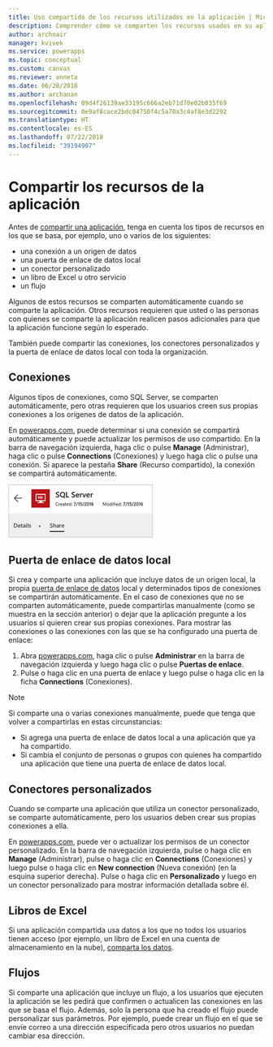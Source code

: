```yaml
---
title: Uso compartido de los recursos utilizados en la aplicación | Microsoft Docs
description: Comprender cómo se comparten los recursos usados en su aplicación cuando se comparte una aplicación
author: archnair
manager: kvivek
ms.service: powerapps
ms.topic: conceptual
ms.custom: canvas
ms.reviewer: anneta
ms.date: 06/28/2016
ms.author: archanan
ms.openlocfilehash: 09d4f26139ae33195c666a2eb71d70e02b035f69
ms.sourcegitcommit: 0e9af8cace2bdc04750f4c5a70a3c4af8e3d2292
ms.translationtype: HT
ms.contentlocale: es-ES
ms.lasthandoff: 07/22/2018
ms.locfileid: "39194907"
---
```

# <a name="share-app-resources"></a>Compartir los recursos de la aplicación
Antes de [compartir una aplicación](share-app.md), tenga en cuenta los tipos de recursos en los que se basa, por ejemplo, uno o varios de los siguientes:

* una conexión a un origen de datos
* una puerta de enlace de datos local
* un conector personalizado
* un libro de Excel u otro servicio
* un flujo

Algunos de estos recursos se comparten automáticamente cuando se comparte la aplicación. Otros recursos requieren que usted o las personas con quienes se comparte la aplicación realicen pasos adicionales para que la aplicación funcione según lo esperado.

También puede compartir las conexiones, los conectores personalizados y la puerta de enlace de datos local con toda la organización.

## <a name="connections"></a>Conexiones
Algunos tipos de conexiones, como SQL Server, se comparten automáticamente, pero otras requieren que los usuarios creen sus propias conexiones a los orígenes de datos de la aplicación.

En [powerapps.com](https://web.powerapps.com?utm_source=padocs&utm_medium=linkinadoc&utm_campaign=referralsfromdoc), puede determinar si una conexión se compartirá automáticamente y puede actualizar los permisos de uso compartido. En la barra de navegación izquierda, haga clic o pulse **Manage** (Administrar), haga clic o pulse **Connections** (Conexiones) y luego haga clic o pulse una conexión. Si aparece la pestaña **Share** (Recurso compartido), la conexión se compartirá automáticamente.

  ![Pestaña de recurso compartido de la página de detalles de la conexión](./media/share-app-resources/shared-connections.png)

## <a name="on-premises-data-gateways"></a>Puerta de enlace de datos local
Si crea y comparte una aplicación que incluye datos de un origen local, la propia [puerta de enlace de datos](gateway-management.md) local y determinados tipos de conexiones se compartirán automáticamente. En el caso de conexiones que no se comparten automáticamente, puede compartirlas manualmente (como se muestra en la sección anterior) o dejar que la aplicación pregunte a los usuarios si quieren crear sus propias conexiones. Para mostrar las conexiones o las conexiones con las que se ha configurado una puerta de enlace:

1. Abra [powerapps.com](https://web.powerapps.com?utm_source=padocs&utm_medium=linkinadoc&utm_campaign=referralsfromdoc), haga clic o pulse **Administrar** en la barra de navegación izquierda y luego haga clic o pulse **Puertas de enlace**.
2. Pulse o haga clic en una puerta de enlace y luego pulse o haga clic en la ficha **Connections** (Conexiones).

> [!NOTE]
> Si comparte una o varias conexiones manualmente, puede que tenga que volver a compartirlas en estas circunstancias:

* Si agrega una puerta de enlace de datos local a una aplicación que ya ha compartido.
* Si cambia el conjunto de personas o grupos con quienes ha compartido una aplicación que tiene una puerta de enlace de datos local.

## <a name="custom-connectors"></a>Conectores personalizados
Cuando se comparte una aplicación que utiliza un conector personalizado, se comparte automáticamente, pero los usuarios deben crear sus propias conexiones a ella.

En [powerapps.com](https://web.powerapps.com?utm_source=padocs&utm_medium=linkinadoc&utm_campaign=referralsfromdoc), puede ver o actualizar los permisos de un conector personalizado. En la barra de navegación izquierda, pulse o haga clic en **Manage** (Administrar), pulse o haga clic en **Connections** (Conexiones) y luego pulse o haga clic en **New connection** (Nueva conexión) (en la esquina superior derecha). Pulse o haga clic en **Personalizado** y luego en un conector personalizado para mostrar información detallada sobre él.

## <a name="excel-workbooks"></a>Libros de Excel
Si una aplicación compartida usa datos a los que no todos los usuarios tienen acceso (por ejemplo, un libro de Excel en una cuenta de almacenamiento en la nube), [comparta los datos](share-app-data.md).

## <a name="flows"></a>Flujos
Si comparte una aplicación que incluye un flujo, a los usuarios que ejecuten la aplicación se les pedirá que confirmen o actualicen las conexiones en las que se basa el flujo. Además, solo la persona que ha creado el flujo puede personalizar sus parámetros. Por ejemplo, puede crear un flujo en el que se envíe correo a una dirección especificada pero otros usuarios no puedan cambiar esa dirección.

